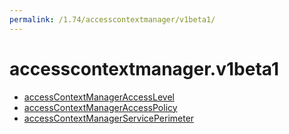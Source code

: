 ```yaml
---
permalink: /1.74/accesscontextmanager/v1beta1/
---
```


# accesscontextmanager.v1beta1



* [accessContextManagerAccessLevel](accessContextManagerAccessLevel.md)
* [accessContextManagerAccessPolicy](accessContextManagerAccessPolicy.md)
* [accessContextManagerServicePerimeter](accessContextManagerServicePerimeter.md)
